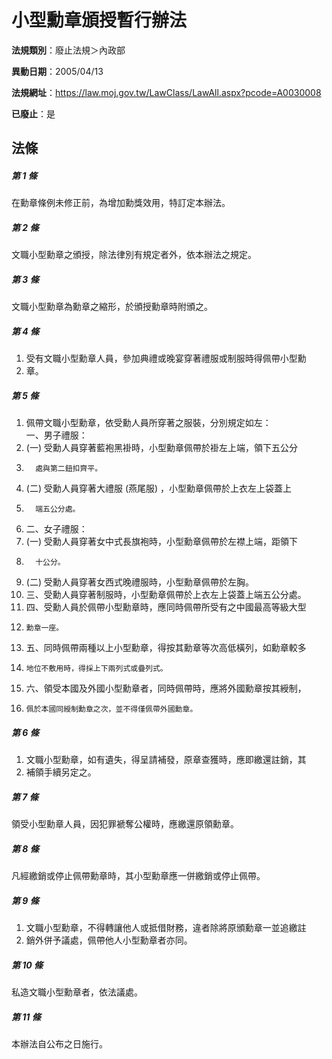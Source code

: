 # 小型勳章頒授暫行辦法

**法規類別**：廢止法規＞內政部

**異動日期**：2005/04/13  

**法規網址**：https://law.moj.gov.tw/LawClass/LawAll.aspx?pcode=A0030008

**已廢止**：是



## 法條
##### 第 1 條
在勳章條例未修正前，為增加勳獎效用，特訂定本辦法。

##### 第 2 條
文職小型勳章之頒授，除法律別有規定者外，依本辦法之規定。

##### 第 3 條
文職小型勳章為勳章之縮形，於頒授勳章時附頒之。

##### 第 4 條
1. 受有文職小型勳章人員，參加典禮或晚宴穿著禮服或制服時得佩帶小型勳
1. 章。

##### 第 5 條
1. 佩帶文職小型勳章，依受勳人員所穿著之服裝，分別規定如左：  
一、男子禮服：
1.  (一) 受勳人員穿著藍袍黑褂時，小型勳章佩帶於褂左上端，領下五公分
1.       處與第二鈕扣齊平。
1.  (二) 受勳人員穿著大禮服 (燕尾服) ，小型勳章佩帶於上衣左上袋蓋上
1.       端五公分處。
1. 二、女子禮服：
1.  (一) 受勳人員穿著女中式長旗袍時，小型勳章佩帶於左襟上端，距領下
1.       十公分。
1.  (二) 受勳人員穿著女西式晚禮服時，小型勳章佩帶於左胸。
1. 三、受勳人員穿著制服時，小型勳章佩帶於上衣左上袋蓋上端五公分處。
1. 四、受勳人員於佩帶小型勳章時，應同時佩帶所受有之中國最高等級大型
1.     勳章一座。
1. 五、同時佩帶兩種以上小型勳章，得按其勳章等次高低橫列，如勳章較多
1.     地位不敷用時，得採上下兩列式或疊列式。
1. 六、領受本國及外國小型勳章者，同時佩帶時，應將外國勳章按其綬制，
1.     佩於本國同綬制勳章之次，並不得僅佩帶外國勳章。

##### 第 6 條
1. 文職小型勳章，如有遺失，得呈請補發，原章查獲時，應即繳還註銷，其
1. 補領手續另定之。

##### 第 7 條
領受小型勳章人員，因犯罪褫奪公權時，應繳還原領勳章。

##### 第 8 條
凡經繳銷或停止佩帶勳章時，其小型勳章應一併繳銷或停止佩帶。

##### 第 9 條
1. 文職小型勳章，不得轉讓他人或抵借財務，違者除將原頒勳章一並追繳註
1. 銷外併予議處，佩帶他人小型勳章者亦同。

##### 第 10 條
私造文職小型勳章者，依法議處。

##### 第 11 條
本辦法自公布之日施行。


